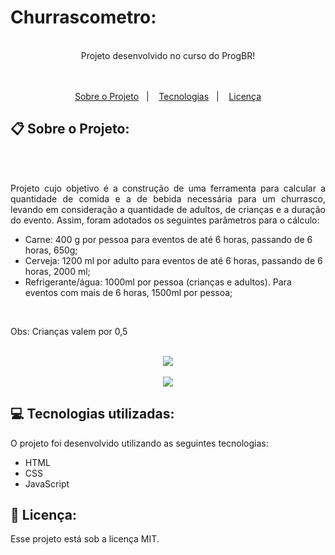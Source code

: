 # Churrascometro:

<br>
<div align="center">
   Projeto desenvolvido no curso do ProgBR!
</div>
<br>
<br>
<p align="center">
  <a href="#clipboard-sobre-o-projeto">Sobre o Projeto</a>&nbsp;&nbsp;&nbsp;|&nbsp;&nbsp;&nbsp;
  <a href="#computer-tecnologias-utilizadas">Tecnologias</a>&nbsp;&nbsp;&nbsp;|&nbsp;&nbsp;&nbsp;
  <a href="#closed-book-licença">Licença</a>
</p>


## :clipboard: Sobre o Projeto:

<br>
<br>
<p align="justify">        
      Projeto cujo objetivo é a construção de uma ferramenta para calcular a quantidade de comida e a de bebida necessária para um churrasco, levando em consideração a quantidade de adultos, de crianças e a duração do evento. Assim, foram adotados os seguintes parâmetros para o cálculo:

- Carne: 400 g por pessoa para eventos de até 6 horas, passando de 6 horas, 650g;
- Cerveja: 1200 ml por adulto para eventos de até 6 horas, passando de 6 horas, 2000 ml;
- Refrigerante/água: 1000ml por pessoa (crianças e adultos). Para eventos com mais de 6 horas, 1500ml por pessoa;
 
<br>

Obs: Crianças valem por 0,5
</p>
<br>
<div align="center">
   <img src="https://user-images.githubusercontent.com/97189415/151869367-552ddfa7-4a98-4229-b9bb-e2f1d2a06337.png">
   <br>
   <br>
   <img src="https://user-images.githubusercontent.com/97189415/151869388-4fc9be62-5550-44cc-bce6-ea8d63097cc1.png">
</div>


## :computer: Tecnologias utilizadas:

O projeto foi desenvolvido utilizando as seguintes tecnologias:

- HTML
- CSS
- JavaScript

## :closed_book: Licença:

Esse projeto está sob a licença MIT.
